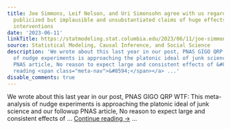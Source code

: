 ```yaml
---
title: Joe Simmons, Leif Nelson, and Uri Simonsohn agree with us regarding the much
  publicized but implausible and unsubstantiated claims of huge effects from nudge
  interventions
date: '2023-06-11'
linkTitle: https://statmodeling.stat.columbia.edu/2023/06/11/joe-simmons-leif-nelson-and-uri-simonsohn-agree-with-us-regarding-the-much-publicized-but-implausible-and-unsubstantiated-claims-of-huge-effects-from-nudge-interventions/
source: Statistical Modeling, Causal Inference, and Social Science
description: 'We wrote about this last year in our post, PNAS GIGO QRP WTF: This meta-analysis
  of nudge experiments is approaching the platonic ideal of junk science and our followup
  PNAS article, No reason to expect large and consistent effects of &#8230; <a href="https://statmodeling.stat.columbia.edu/2023/06/11/joe-simmons-leif-nelson-and-uri-simonsohn-agree-with-us-regarding-the-much-publicized-but-implausible-and-unsubstantiated-claims-of-huge-effects-from-nudge-interventions/">Continue
  reading <span class="meta-nav">&#8594;</span></a> ...'
disable_comments: true
---
```

We wrote about this last year in our post, PNAS GIGO QRP WTF: This meta-analysis of nudge experiments is approaching the platonic ideal of junk science and our followup PNAS article, No reason to expect large and consistent effects of &#8230; <a href="https://statmodeling.stat.columbia.edu/2023/06/11/joe-simmons-leif-nelson-and-uri-simonsohn-agree-with-us-regarding-the-much-publicized-but-implausible-and-unsubstantiated-claims-of-huge-effects-from-nudge-interventions/">Continue reading <span class="meta-nav">&#8594;</span></a> ...